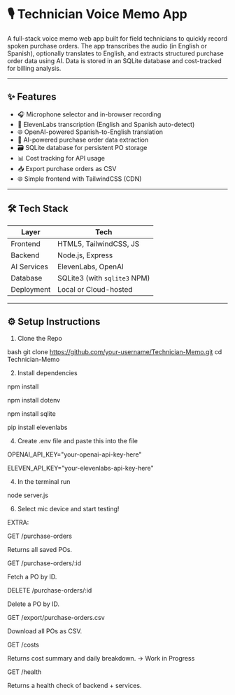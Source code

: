 # 🎙️ Technician Voice Memo App

A full-stack voice memo web app built for field technicians to quickly record spoken purchase orders. The app transcribes the audio (in English or Spanish), optionally translates to English, and extracts structured purchase order data using AI. Data is stored in an SQLite database and cost-tracked for billing analysis.

---

## ✨ Features

- 🎧 Microphone selector and in-browser recording
- 🧠 ElevenLabs transcription (English and Spanish auto-detect)
- 🌐 OpenAI-powered Spanish-to-English translation
- 🧾 AI-powered purchase order data extraction
- 🗃️ SQLite database for persistent PO storage
- 📊 Cost tracking for API usage
- 📥 Export purchase orders as CSV
- 🌐 Simple frontend with TailwindCSS (CDN)

---

## 🛠️ Tech Stack

| Layer       | Tech                     |
|-------------|--------------------------|
| Frontend    | HTML5, TailwindCSS, JS   |
| Backend     | Node.js, Express         |
| AI Services | ElevenLabs, OpenAI       |
| Database    | SQLite3 (with `sqlite3` NPM) |
| Deployment  | Local or Cloud-hosted    |

---

## ⚙️ Setup Instructions

1. Clone the Repo

  bash
git clone https://github.com/your-username/Technician-Memo.git
cd Technician-Memo 

2. Install dependencies
   
npm install   

npm install dotenv

npm install sqlite

pip install elevenlabs


4. Create .env file and paste this into the file

OPENAI_API_KEY="your-openai-api-key-here"

ELEVEN_API_KEY="your-elevenlabs-api-key-here"

4. In the terminal run
   
node server.js

6. Select mic device and start testing!


EXTRA:

GET /purchase-orders

Returns all saved POs.

GET /purchase-orders/:id

Fetch a PO by ID.

DELETE /purchase-orders/:id

Delete a PO by ID.

GET /export/purchase-orders.csv

Download all POs as CSV.

GET /costs

Returns cost summary and daily breakdown.   -> Work in Progress

GET /health

Returns a health check of backend + services.







